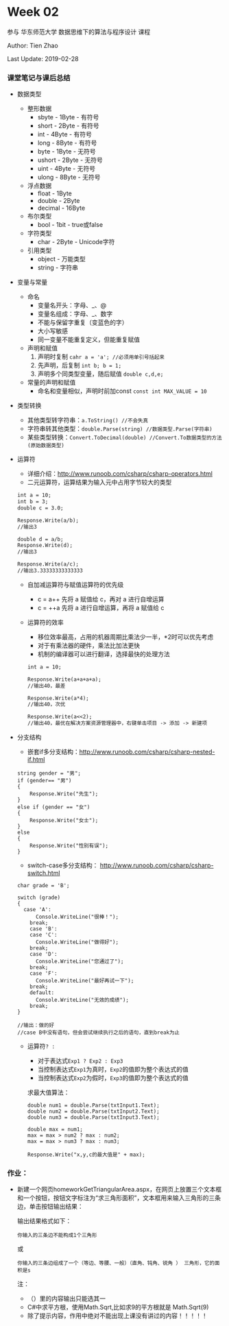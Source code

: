 # Week 02 

参与 华东师范大学 数据思维下的算法与程序设计 课程

Author: Tien Zhao

Last Update: 2019-02-28

 

### 课堂笔记与课后总结

- 数据类型

  - 整形数据
    - sbyte - 1Byte - 有符号
    - short - 2Byte - 有符号
    - int - 4Byte - 有符号
    - long - 8Byte - 有符号
    - byte - 1Byte - 无符号
    - ushort - 2Byte - 无符号
    - uint - 4Byte - 无符号
    - ulong - 8Byte - 无符号
  - 浮点数据
    - float - 1Byte
    - double - 2Byte
    - decimal - 16Byte
  - 布尔类型
    - bool - 1bit - true或false
  - 字符类型
    - char - 2Byte - Unicode字符
  - 引用类型
    - object - 万能类型
    - string  - 字符串

- 变量与常量

  - 命名
    - 变量名开头：字母、_、@
    - 变量名组成：字母、_、数字
    - 不能与保留字重复（变蓝色的字）
    - 大小写敏感
    - 同一变量不能重复定义，但能重复赋值
  - 声明和赋值
    1. 声明时复制 `cahr a = 'a'; //必须用单引号括起来`
    2. 先声明，后复制 `int b; b = 1;`
    3. 声明多个同类型变量，随后赋值 `double c,d,e; `
  - 常量的声明和赋值
    - 命名和变量相似，声明时前加const `const int MAX_VALUE = 10`

- 类型转换

  - 其他类型转字符串：`a.ToString() //不会失真` 
  - 字符串转其他类型：`double.Parse(string) //数据类型.Parse(字符串)`
  - 某些类型转换：`Convert.ToDecimal(double) //Convert.To数据类型的方法(原始数据类型)`

- 运算符

  - 详细介绍：http://www.runoob.com/csharp/csharp-operators.html
  - 二元运算符，运算结果为输入元中占用字节较大的类型

  ```asp
  int a = 10;
  int b = 3;
  double c = 3.0;
  
  Response.Write(a/b);
  //输出3
  
  double d = a/b;
  Response.Write(d);
  //输出3
  
  Response.Write(a/c);
  //输出3.33333333333333
  ```

  - 自加减运算符与赋值运算符的优先级

    - c = a++    先将 a 赋值给 c，再对 a 进行自增运算
    - c = ++a    先将 a 进行自增运算，再将 a 赋值给 c

  - 运算符的效率

    - 移位效率最高，占用的机器周期比乘法少一半，*2时可以优先考虑
    - 对于有乘法器的硬件，乘法比加法更快
    - 机制的编译器可以进行翻译，选择最快的处理方法

    ```asp
    int a = 10;
    
    Response.Write(a+a+a+a);
    //输出40，最差
    
    Response.Write(a*4);
    //输出40，次优
    
    Response.Write(a<<2);
    //输出40，最优在解决方案资源管理器中，右键单击项目 -> 添加 -> 新建项
    ```

* 分支结构

  * 嵌套if多分支结构：http://www.runoob.com/csharp/csharp-nested-if.html

  ```
  string gender = "男";
  if (gender== "男")
  {
      Response.Write("先生");
  }
  else if (gender == "女")
  {
      Response.Write("女士");
  }
  else
  {
      Response.Write("性别有误");
  }
  ```

  * switch-case多分支结构： http://www.runoob.com/csharp/csharp-switch.html

  ```
  char grade = 'B';
  
  switch (grade)
  {
  	case 'A':
      	Console.WriteLine("很棒！");
      break;
      case 'B':
      case 'C':
      	Console.WriteLine("做得好");
      break;
      case 'D':
      	Console.WriteLine("您通过了");
      break;
      case 'F':
      	Console.WriteLine("最好再试一下");
      break;
      default:
      	Console.WriteLine("无效的成绩");
      break;
  }
  
  //输出：做的好
  //case B中没有语句，但会尝试继续执行之后的语句，直到break为止
  ```

  * 运算符`? :`

    * 对于表达式`Exp1 ? Exp2 : Exp3`
    * 当控制表达式`Exp1`为真时，`Exp2`的值即为整个表达式的值
    * 当控制表达式`Exp2`为假时，`Exp3`的值即为整个表达式的值

    求最大值算法：

    ```
    double num1 = double.Parse(txtInput1.Text);
    double num2 = double.Parse(txtInput2.Text);
    double num3 = double.Parse(txtInput3.Text);
    
    double max = num1;
    max = max > num2 ? max : num2;
    max = max > num3 ? max : num3;
    
    Response.Write("x,y,c的最大值是" + max);
    ```


### 作业：

- 新建一个网页homeworkGetTriangularArea.aspx，在网页上放置三个文本框和一个按钮，按钮文字标注为“求三角形面积”，文本框用来输入三角形的三条边，单击按钮输出结果：

  输出结果格式如下：

  `你输入的三条边不能构成1个三角形`

  或

  `你输入的三条边组成了一个（等边、等腰、一般）（直角、钝角、锐角 ） 三角形，它的面积是s`

  注： 

  * （）里的内容输出只能选其一
  * C#中求平方根，使用Math.Sqrt,比如求9的平方根就是 Math.Sqrt(9)
  * 除了提示内容，作用中绝对不能出现上课没有讲过的内容！！！！！